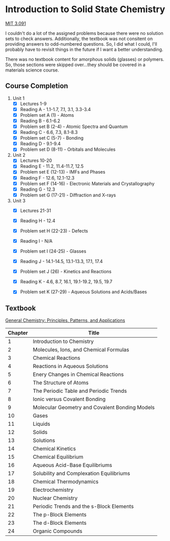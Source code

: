 # Introduction to Solid State Chemistry

[MIT 3.091](https://ocw.mit.edu/courses/materials-science-and-engineering/3-091-introduction-to-solid-state-chemistry-fall-2018/)

I couldn't do a lot of the assigned problems because there were no solution sets to check answers.
Additionally, the textbook was not consitent on providing answers to odd-numbered questions.
So, I did what I could, I'll probably have to revisit things in the future if I want a better understanding.

There was no textbook content for amorphous solids (glasses) or polymers.
So, those sections were skipped over...they should be covered in a materials science course.


## Course Completion
1. Unit 1
   - [x] Lectures 1-9
   - [x] Reading A - 1.1-1.7, 7.1, 3.1, 3.3-3.4
   - [x] Problem set A (1) - Atoms
   - [x] Reading B - 6.1-6.2
   - [x] Problem set B (2-4) - Atomic Spectra and Quantum
   - [x] Reading C - 6.6, 7.3, 8.1-8.3
   - [x] Problem set C (5-7) - Bonding
   - [x] Reading D - 9.1-9.4
   - [x] Problem set D (8-11) - Orbitals and Molecules
2. Unit 2
   - [x] Lectures 10-20
   - [x] Reading E - 11.2, 11.4-11.7, 12.5
   - [x] Problem set E (12-13) - IMFs and Phases
   - [x] Reading F - 12.6, 12.1-12.3
   - [x] Problem set F (14-16) - Electronic Materials and Crystallography
   - [x] Reading G - 12.3
   - [x] Problem set G (17-21) - Diffraction and X-rays
3. Unit 3
   - [x] Lectures 21-31
   - [x] Reading H - 12.4
   - [x] Problem set H (22-23) - Defects
   - [x] Reading I - N/A
   - [x] Problem set I (24-25) - Glasses
   - [x] Reading J - 14.1-14.5, 13.1-13.3, 17.1, 17.4
   - [x] Problem set J (26) - Kinetics and Reactions
   - [x] Reading K - 4.6, 8.7, 16.1, 19.1-19.2, 19.5, 19.7
   - [x] Problem set K (27-29) - Aqueous Solutions and Acids/Bases


## Textbook
[General Chemistry: Principles, Patterns, and Applications](https://saylordotorg.github.io/text_general-chemistry-principles-patterns-and-applications-v1.0/index.html)

| Chapter | Title |
| ---- | ---- | 
| 1 | Introduction to Chemistry |
| 2 | Molecules, Ions, and Chemical Formulas |
| 3 | Chemical Reactions |
| 4 | Reactions in Aqueous Solutions |
| 5 | Enery Changes in Chemical Reactions |
| 6 | The Structure of Atoms |
| 7 | The Periodic Table and Periodic Trends |
| 8 | Ionic versus Covalent Bonding |
| 9 | Molecular Geometry and Covalent Bonding Models |
| 10 | Gases |
| 11 | Liquids |
| 12 | Solids |
| 13 | Solutions |
| 14 | Chemical Kinetics |
| 15 | Chemical Equilibrium |
| 16 | Aqueous Acid-Base Equilibriums |
| 17 | Solubility and Complexation Equilibriums |
| 18 | Chemical Thermodynamics |
| 19 | Electrochemistry |
| 20 | Nuclear Chemistry |
| 21 | Periodic Trends and the s-Block Elements |
| 22 | The p-Block Elements |
| 23 | The d-Block Elements |
| 24 | Organic Compounds |